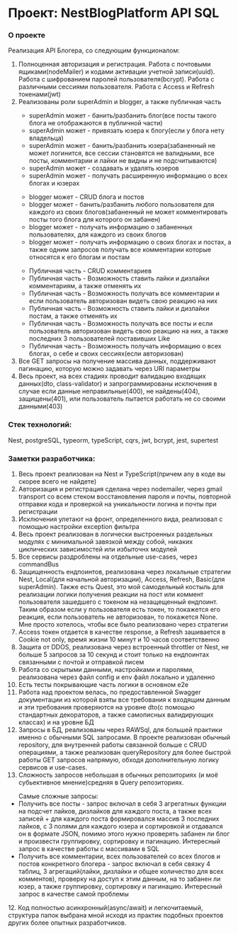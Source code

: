 # Проект: NestBlogPlatform API SQL
### О проекте
Реализация API Блогера, со следующим функционалом:
<ol>
<li>Полноценная авторизация и регистрация. Работа с почтовыми ящиками(nodeMailer) и кодами активации учетной записи(uuid). Работа с шифрованием паролей пользователя(bcrypt). Работа с различными сессиями пользователя. Работа с Access и Refresh токенами(jwt)</li>
<li>Реализованы роли superAdmin и blogger, а также публичная часть</li>
<ul>
<li>superAdmin может - банить/разбанить блог(все посты такого блога не отображаются в публичной части)</li>
<li>superAdmin может - привязать юзера к блогу(если у блога нету владельца)</li>
<li>superAdmin может - банить/разбанить юзера(забаненный не может логинится, все сессии становятся не валидными, все посты, комментарии и лайки не видны и не подсчитываются)</li>
<li>superAdmin может - создавать и удалять юзеров</li>
<li>superAdmin может - получать расширенную информацию о всех блогах и юзерах</li>
</ul>
<ul>
<li>blogger может - CRUD блога и постов</li>
<li>blogger может - банить/разбанить любого пользователя для каждого из своих блогов(забаненный не может комментировать посты того блога для которого он забанен)</li>
<li>blogger может - получать информацию о забаненных пользователях, для каждого из своих блогов</li>
<li>blogger может - получать информацию о своих блогах и постах, а также одним запросов получать все комментарии которые относятся к его блогам и постам</li>
</ul>
<ul>
<li>Публичная часть - CRUD комментариев</li>
<li>Публичная часть - Возможность ставить лайки и дизлайки комментариям, а также отменять их</li>
<li>Публичная часть - Возможность получать все комментарии и если пользователь авторизован видеть свою реакцию на них</li>
<li>Публичная часть - Возможность ставить лайки и дизлайки постам, а также отменять их</li>
<li>Публичная часть - Возможность получать все посты и если пользователь авторизован видеть свою реакцию на них, а также последних 3 пользователей поставивших Like</li>
<li>Публичная часть - Возможность получать информацию о всех блогах, о себе и своих сессиях(если авторизован)</li>
</ul>
<li>Все GET запросы на получение массива данных, поддерживают пагинацию, которую можно задавать через URI параметры</li>
<li>Весь проект, на всех стадиях проводит валидацию входящих данных(dto, class-validator) и запрограммированы исключения в случае если данные неправильные(400), не найдены(404), защищены(401), или пользователь пытается работать не со своими данными(403)</li>
</ol>

### Стек технологий:
Nest, postgreSQL, typeorm, typeScript, cqrs, jwt, bcrypt, jest, supertest
### Заметки разработчика:
1. Весь проект реализован на Nest и TypeScript(причем any в коде вы скорее всего не найдете)
2. Авторизация и регистрация сделана через nodemailer, через gmail transport со всем стеком восстановления пароля и почты, повторной отправки кода и проверкой на уникальности логина и почты при регистрации
3. Исключения улетают на фронт, определенного вида, реализовал с помощью настройки exception фильтра
4. Весь проект реализован в логически выстроенных раздельных модулях с минимальной завязкой между собой, никаких циклических зависимостей или избыточнх модулей
5. Все сервисы раздроблены на отдельные use-cases, через commandBus
6. Защищенность ендпоинтов, реализована через локальные стратегии Nest, Local(для начальной авторизации), Access, Refresh, Basic(для superAdmin). Также есть Quest, это мой самодельный костыль для реализации логики получения реакции на пост или коммент пользователя зашедшего с токеном на незащещенный ендпоинт. Таким образом если у пользователя есть токен, то покажется его реакция, если пользователь не авторизован, то покажется None. Мне просто хотелось, чтобы все было реализовано через стратегии
7. Access токен отдается в качестве response, а Refresh зашивается в Cookie not only, время жизни 10 минут и 10 часов соответственно
8. Защита от DDOS, реализована через встроенный throttler от Nest, не больше 5 запросов за 10 секунд и стоит только на ендпоинтах связанными с почтой и отправкой писем
9. Работа со скрытыми данными, настройками и паролями, реализована через файл config и env файл локально и удаленно
10. Есть тесты покрывающие часть логики в основном e2e
11. Работа над проектом велась, по предоставленной Swagger документации из которой взяты все требования к входящим данным и эти требования проверяются на уровне dto(с помощью стандартных декораторов, а также самописных валидирующих классах) и на уровне БД
12. Запросы в БД, реализованы через RAWSql, для большей практики именно с обычными SQL запросами. В проекте реализован обычный repository, для внутренней работы связанной больше с CRUD операциями, а также реализован queryRepository для более быстрой работы GET запросов напрямую, обходя дополнительную логику сервисов и use-cases.
12. Сложность запросов небольшая в обычных репозиториях (и моё субьективное мнение)средняя в Query репозиториях. 
<ul>
Самые сложные запросы:
<li>Получить все посты - запрос включал в себя 3 агрегатных функции на подсчет лайков, дизлайков для каждого поста, а также всех записей + для каждого поста формировался массив 3 последних лайков, с 3 полями для каждого юзера и сортировкой и отдавался он в формате JSON, помимо этого нужно проверять забанен ли блог и произвести группировку, сортировку и пагинацию. Интересный запрос в качестве работы с массивами в SQL</li>
<li>Получить все комментарии, всех пользователей со всех блогов и постов конкретного блогера - запрос включал в себя связку 4 таблиц, 3 агрегаций(лайки, дизлайки и общее количество для всех комментов), проверку на доступ к этим данным, на то забанен ли юзер, а также группировку, сортировку и пагинацию. Интересный запрос в качестве самой проблемы</li>
</ul>
12. Код полностью асинхронный(async/await) и легкочитаемый, структура папок выбрана мной исходя из практик подобных проектов других более опытных разработчиков.
